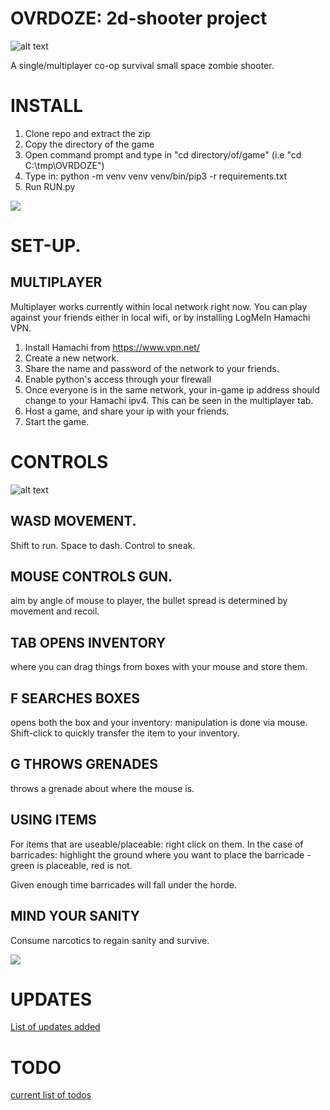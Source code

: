 # OVRDOZE: 2d-shooter project

![alt text](https://github.com/dille12/OVRDOZE/blob/main/assets/texture/coverArt2.png "OVRDOZE")

A single/multiplayer co-op survival small space zombie shooter.

# INSTALL

1. Clone repo and extract the zip
2. Copy the directory of the game
3. Open command prompt and type in "cd directory/of/game" (i.e "cd C:\tmp\OVRDOZE")
4. Type in:
python -m venv venv
venv/bin/pip3 -r requirements.txt
5. Run RUN.py

![](https://github.com/dille12/OVRDOZE/blob/main/assets/texture/output2.gif)

# SET-UP.
## MULTIPLAYER
Multiplayer works currently within local network right now. You can play against your friends either in local wifi, or by installing LogMeIn Hamachi VPN.

1. Install Hamachi from https://www.vpn.net/
2. Create a new network.
3. Share the name and password of the network to your friends.
4. Enable python's access through your firewall
5. Once everyone is in the same network, your in-game ip address should change to your Hamachi ipv4. This can be seen in the multiplayer tab.
6. Host a game, and share your ip with your friends.
7. Start the game.

# CONTROLS

![alt text](https://github.com/dille12/OVRDOZE/blob/main/assets/texture/image.png "splash")


## WASD MOVEMENT.
Shift to run. Space to dash. Control to sneak.

## MOUSE CONTROLS GUN.
aim by angle of mouse to player,
the bullet spread is determined by movement and recoil.

## TAB OPENS INVENTORY
where you can drag things from boxes with your mouse and store them.

## F SEARCHES BOXES
opens both the box and your inventory: manipulation is done via mouse. Shift-click to quickly transfer the item to your inventory.

## G THROWS GRENADES
throws a grenade about where the mouse is.

## USING ITEMS

For items that are useable/placeable: right click on them.
In the case of barricades: highlight the ground where you want to place the barricade - green is placeable, red is not.

Given enough time barricades will fall under the horde.

## MIND YOUR SANITY
Consume narcotics to regain sanity and survive.

![](https://github.com/dille12/OVRDOZE/blob/main/assets/texture/output.gif)

# UPDATES
[List of updates added](/versiontracker.md)

# TODO
[current list of todos](/todos.md)
